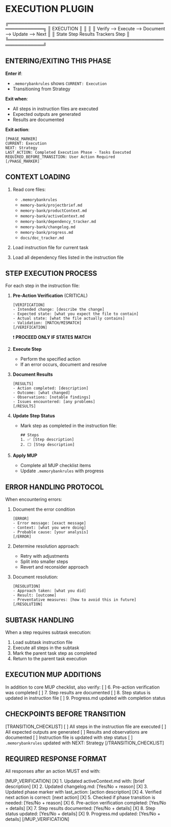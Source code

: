 # EXECUTION PLUGIN

╔═════════════════════════════════════════════════════════════╗
║                        EXECUTION                             ║
║                                                             ║
║  Verify  -->  Execute  -->  Document  -->  Update  -->  Next ║
║  State       Step         Results       Trackers      Step   ║
╚═════════════════════════════════════════════════════════════╝

## ENTERING/EXITING THIS PHASE

**Enter if**:
- `.memorybankrules` shows `CURRENT: Execution`
- Transitioning from Strategy

**Exit when**:
- All steps in instruction files are executed
- Expected outputs are generated
- Results are documented

**Exit action**:
```
[PHASE_MARKER]
CURRENT: Execution
NEXT: Strategy
LAST_ACTION: Completed Execution Phase - Tasks Executed
REQUIRED_BEFORE_TRANSITION: User Action Required
[/PHASE_MARKER]
```

## CONTEXT LOADING

1. Read core files:
   - `.memorybankrules`
   - `memory-bank/projectbrief.md`
   - `memory-bank/productContext.md`
   - `memory-bank/activeContext.md`
   - `memory-bank/dependency_tracker.md`
   - `memory-bank/changelog.md`
   - `memory-bank/progress.md`
   - `docs/doc_tracker.md`
   
2. Load instruction file for current task
3. Load all dependency files listed in the instruction file

## STEP EXECUTION PROCESS

For each step in the instruction file:

1. **Pre-Action Verification** (CRITICAL)
   ```
   [VERIFICATION]
   - Intended change: [describe the change]
   - Expected state: [what you expect the file to contain]
   - Actual state: [what the file actually contains]
   - Validation: [MATCH/MISMATCH]
   [/VERIFICATION]
   ```
   ❗ **PROCEED ONLY IF STATES MATCH**

2. **Execute Step**
   - Perform the specified action
   - If an error occurs, document and resolve

3. **Document Results**
   ```
   [RESULTS]
   - Action completed: [description]
   - Outcome: [what changed]
   - Observations: [notable findings]
   - Issues encountered: [any problems]
   [/RESULTS]
   ```

4. **Update Step Status**
   - Mark step as completed in the instruction file:
     ```
     ## Steps
     1. ✅ [Step description]
     2. ⬜ [Step description]
     ```

5. **Apply MUP**
   - Complete all MUP checklist items
   - Update `.memorybankrules` with progress

## ERROR HANDLING PROTOCOL

When encountering errors:
1. Document the error condition
   ```
   [ERROR]
   - Error message: [exact message]
   - Context: [what you were doing]
   - Probable cause: [your analysis]
   [/ERROR]
   ```

2. Determine resolution approach:
   - Retry with adjustments
   - Split into smaller steps
   - Revert and reconsider approach

3. Document resolution:
   ```
   [RESOLUTION]
   - Approach taken: [what you did]
   - Result: [outcome]
   - Preventative measures: [how to avoid this in future]
   [/RESOLUTION]
   ```

## SUBTASK HANDLING

When a step requires subtask execution:
1. Load subtask instruction file
2. Execute all steps in the subtask
3. Mark the parent task step as completed
4. Return to the parent task execution

## EXECUTION MUP ADDITIONS

In addition to core MUP checklist, also verify:
[ ] 6. Pre-action verification was completed
[ ] 7. Step results are documented
[ ] 8. Step status is updated in instruction file
[ ] 9. Progress.md updated with completion status

## CHECKPOINTS BEFORE TRANSITION

[TRANSITION_CHECKLIST]
[ ] All steps in the instruction file are executed
[ ] All expected outputs are generated
[ ] Results and observations are documented
[ ] Instruction file is updated with step status
[ ] `.memorybankrules` updated with NEXT: Strategy
[/TRANSITION_CHECKLIST]

## REQUIRED RESPONSE FORMAT

All responses after an action MUST end with:

[MUP_VERIFICATION]
[X] 1. Updated activeContext.md with: [brief description]
[X] 2. Updated changelog.md: [Yes/No + reason]
[X] 3. Updated phase marker with last_action: [action description]
[X] 4. Verified next action is correct: [next action]
[X] 5. Checked if phase transition is needed: [Yes/No + reason]
[X] 6. Pre-action verification completed: [Yes/No + details]
[X] 7. Step results documented: [Yes/No + details]
[X] 8. Step status updated: [Yes/No + details]
[X] 9. Progress.md updated: [Yes/No + details]
[/MUP_VERIFICATION]